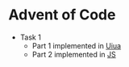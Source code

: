 # Advent of Code

- Task 1
  - Part 1 implemented in [Uiua](https://www.uiua.org/)
  - Part 2 implemented in [JS](https://developer.mozilla.org/en-US/docs/Web/JavaScript)